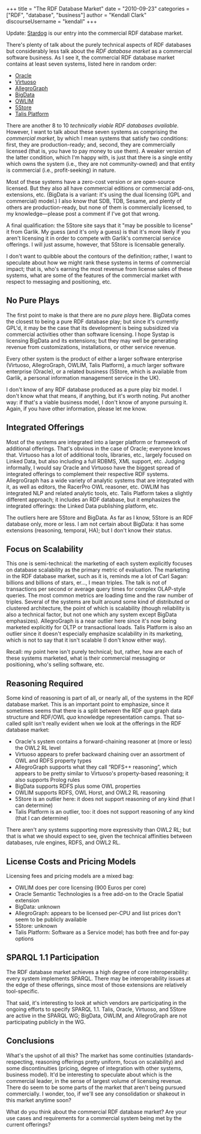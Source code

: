 +++
title = "The RDF Database Market"
date = "2010-09-23"
categories = ["RDF", "database", "business"]
author = "Kendall Clark"
discourseUsername = "kendall"
+++

Update: [Stardog](http://stardog.com/) is our entry into the
commercial RDF database market.

There's plenty of talk about the purely technical aspects of RDF databases
but considerably less talk about the *RDF database market* as a commercial
software business.<!--more--> As I see it, the commercial RDF database market contains
at least seven systems, listed here in random order:

* [Oracle](http://www.oracle.com/technetwork/database/options/semantic-tech/index.html)
* [Virtuoso](http://virtuoso.openlinksw.com/)
* [AllegroGraph](http://www.franz.com/agraph/allegrograph/)
* [BigData](http://www.systap.com/bigdata.htm)
* [OWLIM](http://www.ontotext.com/owlim/)
* [5Store](http://4store.org/trac/wiki/5store)
* [Talis Platform](http://www.talis.com/platform/)

There are another 8 to 10 <em>technically viable RDF databases
available</em>. However, I want to talk about these seven systems as
comprising the <em>commercial market</em>, by which I mean systems that
satisfy two conditions: first, they are production-ready; and, second, they
are commercially licensed (that is, you have to pay money to use them). A
weaker version of the latter condition, which I'm happy with, is just
that there is a single entity which owns the system (i.e., they are not
community-owned) and that entity is commercial (i.e., profit-seeking) in
nature.

Most of these systems have a zero-cost version or are open-source
licensed. But they also all have commercial editions or commercial add-ons,
extensions, etc. (BigData is a variant: it's using the dual licensing (GPL
and commercial) model.) I also know that SDB, TDB, Sesame, and plenty of
others are production-ready, but none of them is commercially licensed, to
my knowledge&mdash;please post a comment if I've got that wrong.

A final qualification: the 5Store site says that it "may be possible to
license" it from Garlik. My guess (and it's only a guess) is that it's
more likely if you aren't licensing it in order to compete with Garlik's
commercial service offerings. I will just assume, however, that 5Store is
licensable generally.

I don't want to quibble about the contours of the definition; rather, I want
to speculate about how we might rank these systems in terms of commercial
impact; that is, who's earning the most revenue from license sales of these
systems, what are some of the features of the commercial market with respect
to messaging and positioning, etc.

## No Pure Plays

The first point to make is that there are no <em>pure plays</em>
here. BigData comes the closest to being a pure RDF database play; but
since it's currently GPL'd, it may be the case that its development is
being subsidized via commercial activities other than software licensing. I
hope Systap is licensing BigData and its extensions; but they may well be
generating revenue from customizations, installations, or other service
revenue.

Every other system is the product of either a larger software enterprise
(Virtuoso, AllegroGraph, OWLIM, Talis Platform), a <em>much</em> larger
software enterprise (Oracle), or a related business (5Store, which is
available from Garlik, a personal information management service in the UK).

I don't know of any RDF database produced as a pure play biz model. I don't
know what that means, if anything, but it's worth noting. Put another
way: if that's a viable business model, I don't know of anyone pursuing
it. Again, if you have other information, please let me know.

## Integrated Offerings

Most of the systems are integrated into a larger platform or framework
of additional offerings. That's obvious in the case of Oracle; everyone
knows that. Virtuoso has a lot of additional tools, libraries, etc.,
largely focused on Linked Data, but also including a full RDBMS, XML
support, etc. Judging informally, I would say Oracle and Virtuoso have
the biggest spread of integrated offerings to complement their respective
RDF systems. AllegroGraph has a wide variety of analytic systems that
are integrated with it, as well as editors, the RacerPro OWL reasoner,
etc. OWLIM has integrated NLP and related analytic tools, etc. Talis
Platform takes a slightly different approach; it includes an RDF database,
but it emphasizes the integrated offerings: the Linked Data publishing
platform, etc.

The outliers here are 5Store and BigData. As far as I know, 5Store is an RDF
database only, more or less. I am not certain about BigData: it has some
extensions (reasoning, temporal, HA); but I don't know their status.

## Focus on Scalability

This one is semi-technical: the marketing of each system explicitly focuses
on database scalability as the primary metric of evaluation. The marketing
in the RDF database market, such as it is, reminds me a lot of Carl Sagan:
billions and billions of stars, er..., I mean triples. The talk is not
of transactions per second or average query times for complex OLAP-style
queries. The most common metrics are loading time and the raw number of
triples. Several of the systems are built around some kind of distributed
or clustered architecture, the point of which is scalability (though
reliability is also a technical factor, but not one which any system except
BigData emphasizes). AllegroGraph is a near outlier here since it's now
being marketed explicitly for OLTP or transactional loads. Talis Platform
is also an outlier since it doesn't especially emphasize scalability in its
marketing, which is not to say that it isn't scalable (I don't know either
way).

Recall: my point here isn't purely technical; but, rather, how are each of
these systems marketed, what is their commercial messaging or positioning,
who's selling software, etc.

## Reasoning Required

Some kind of reasoning is part of all, or nearly all, of the systems in
the RDF database market. This is an important point to emphasize, since
it sometimes seems that there is a split between the RDF *qua* graph data
structure and RDF/OWL *qua* knowledge representation camps. That so-called
split isn't really evident when we look at the offerings in the RDF database
market:

* Oracle's system contains a forward-chaining reasoner at (more or less) the
OWL2 RL level
* Virtuoso appears to prefer backward chaining over an assortment of OWL and
RDFS property types
* AllegroGraph supports what they call &#8220;RDFS++ reasoning&#8221;, which
appears to be pretty similar to Virtuoso's property-based reasoning; it also
supports Prolog rules
* BigData supports RDFS plus some OWL properties
* OWLIM supports RDFS, OWL Horst, and OWL2 RL reasoning
* 5Store is an outlier here: it does not support reasoning of any kind (that I can determine)
* Talis Platform is an outlier, too: it does not support reasoning of any kind (that I can determine) 

There aren't any systems supporting more expressivity than OWL2 RL; but that
is what we should expect to see, given the technical affinities between
databases, rule engines, RDFS, and OWL2 RL.

## License Costs and Pricing Models

Licensing fees and pricing models are a mixed bag:

* OWLIM does per core licensing (900 Euros per core)
* Oracle Semantic Technologies is a free add-on to the Oracle Spatial extension
* BigData: unknown
* AllegroGraph: appears to be licensed per-CPU and list prices don't seem to be publicly available 
* 5Store: unknown
* Talis Platform: Software as a Service model; has both free and for-pay options

## SPARQL 1.1 Participation

The RDF database market achieves a high degree of core interoperability:
every system implements SPARQL. There may be interoperability issues at
the edge of these offerings, since most of those extensions are relatively
tool-specific.

That said, it's interesting to look at which vendors are participating in
the ongoing efforts to specify SPARQL 1.1. Talis, Oracle, Virtuoso, and
5Store are active in the SPARQL WG; BigData, OWLIM, and AllegroGraph are not
participating publicly in the WG.

## Conclusions

What's the upshot of all this? The market has some continuities
(standards-respecting, reasoning offerings pretty uniform, focus on
scalability) and some discontinuities (pricing, degree of integration with
other systems, business model). It'd be interesting to speculate about
which is the commercial leader, in the sense of largest volume of licensing
revenue. There do seem to be some parts of the market that aren't being
pursued commercially. I wonder, too, if we'll see any consolidation or
shakeout in this market anytime soon?

What do you think about the commercial RDF database market? Are your use
cases and requirements for a commercial system being met by the current
offerings?
